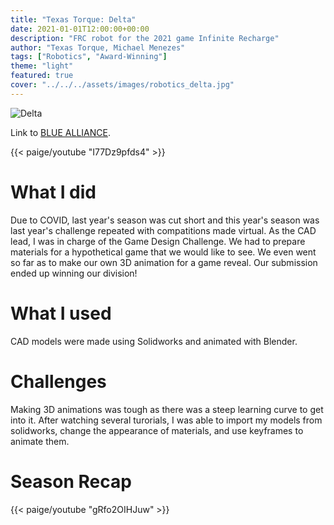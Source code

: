 ```yaml
---
title: "Texas Torque: Delta"
date: 2021-01-01T12:00:00+00:00
description: "FRC robot for the 2021 game Infinite Recharge"
author: "Texas Torque, Michael Menezes"
tags: ["Robotics", "Award-Winning"]
theme: "light"
featured: true
cover: "../../../assets/images/robotics_delta.jpg"
---
```

![Delta](/assets/images/robotics_delta.jpg)

Link to [BLUE ALLIANCE](https://www.thebluealliance.com/team/1477/2021).

<!-- Descriptive paragraph of project -->
{{< paige/youtube "I77Dz9pfds4" >}}

# What I did

Due to COVID, last year's season was cut short and this year's season was last year's challenge repeated with compatitions made virtual. As the CAD lead, I was in charge of the Game Design Challenge. We had to prepare materials for a hypothetical game that we would like to see. We even went so far as to make our own 3D animation for a game reveal. Our submission ended up winning our division!

# What I used

CAD models were made using Solidworks and animated with Blender.

# Challenges

Making 3D animations was tough as there was a steep learning curve to get into it. After watching several turorials, I was able to import my models from solidworks, change the appearance of materials, and use keyframes to animate them.

# Season Recap

{{< paige/youtube "gRfo2OIHJuw" >}}
